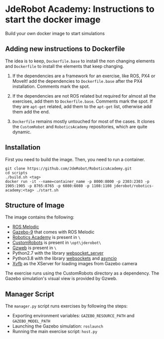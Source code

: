 # JdeRobot Academy: Instructions to start the docker image

Build your own docker image to start simulations

## Adding new instructions to Dockerfile

The idea is to keep, `Dockerfile.base` to install the non changing elements and `Dockerfile` to install the elements that keep changing.

1. If the dependencies are a framework for an exercise, like ROS, PX4 or MoveIt! add the dependencies
to `Dockerfile.base` after the PX4 installation. Comments mark the spot.

2. If the dependencies are not ROS related but required for almost all the exercises, add them to `Dockerfile.base`. Comments mark the spot. If they are `apt-get` related, add them to the `apt-get` list, otherwise add them add the end.

3. `Dockerfile` remains mostly untouched for most of the cases. It clones the `CustomRobot` and `RoboticsAcademy` repositories, which are quite dynamic.

## Installation

First you need to build the image. Then, you need to run a container.

```
git clone https://github.com/JdeRobot/RoboticsAcademy.git
cd scripts
./build.sh <tag>
docker run -it --name=container_name -p 8000:8000 -p 2303:2303 -p 1905:1905 -p 8765:8765 -p 6080:6080 -p 1108:1108 jderobot/robotics-academy:<tag> ./start.sh
```

## Structure of Image

The image contains the following:

- [ROS Melodic](http://wiki.ros.org/melodic)
- [Gazebo-9](http://gazebosim.org/) that comes with ROS Melodic
- [Robotics Academy](https://github.com/JdeRobot/RoboticsAcademy) is present in `\`
- [CustomRobots](https://github.com/JdeRobot/CustomRobots) is present in `\opt\jderobot\`
- [Gzweb](https://github.com/osrf/gzweb) is present in `\`
- Python2.7 with the library [websocket_server](https://pypi.org/project/websocket-server/)
- Python3.8 with the library [websockets](https://pypi.org/project/websockets/) and [asyncio](https://pypi.org/project/asyncio/)
- [Xvfb](https://www.x.org/releases/X11R7.6/doc/man/man1/Xvfb.1.xhtml) as the XServer for loading images from Gazebo camera

The exercise runs using the CustomRobots directory as a dependency. The Gazebo simulation's visual view is provided by Gzweb.


## Manager Script
The `manager.py` script runs exercises by following the steps:

- Exporting environment variables: `GAZEBO_RESOURCE_PATH` and `GAZEBO_MODEL_PATH`
- Launching the Gazebo simulation: `roslaunch`
- Running the main exercise script: `host.py`
